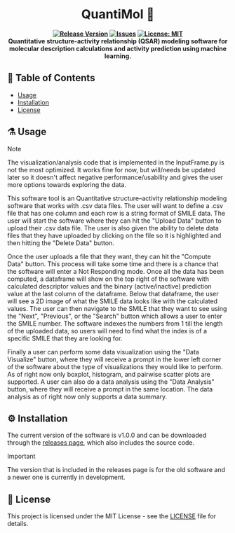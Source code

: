 <div align="center">
  <h1>QuantiMol 🧪</h1>
  <p align="center">
    <strong>
      <a href="https://github.com/joushvak17/QuantiMol/releases"><img src="https://img.shields.io/github/v/release/joushvak17/QuantiMol" alt="Release Version"></a>
      <a href="https://github.com/joushvak17/SeqCraft/issues"><img src="https://img.shields.io/github/issues/joushvak17/SeqCraft" alt="Issues"></a>
      <a href="LICENSE"><img src="https://img.shields.io/badge/license-MIT-blue.svg" alt="License: MIT"></a>
      <br>
      Quantitative structure-activity relationship (QSAR) modeling software for molecular description calculations and activity prediction using machine learning.
    </strong>
  </p>
</div>

## 📑 Table of Contents

- [Usage](#️-usage)
- [Installation](#️-installation)
- [License](#-license)

## ⚗️ Usage

> [!NOTE]
> The visualization/analysis code that is implemented in the InputFrame.py is not the most optimized. It works fine for now, but will/needs be updated later so it doesn't affect negative performance/usability and gives the user more options towards exploring the data.

This software tool is an Quantitative structure–activity relationship modeling software that works with .csv data files. The user will want to define a .csv file that has one column and each row is a string format of SMILE data. The user will start the software where they can hit the "Upload Data" button to upload their .csv data file. The user is also given the ability to delete data files that they have uploaded by clicking on the file so it is highlighted and then hitting the "Delete Data" button.

Once the user uploads a file that they want, they can hit the "Compute Data" button. This process will take some time and there is a chance that the software will enter a Not Responding mode. Once all the data has been computed, a dataframe will show on the top right of the software with calculated descriptor values and the binary (active/inactive) prediction value at the last column of the dataframe. Below that dataframe, the user will see a 2D image of what the SMILE data looks like with the calculated values. The user can then navigate to the SMILE that they want to see using the "Next", "Previous", or the "Search" button which allows a user to enter the SMILE number. The software indexes the numbers from 1 till the length of the uploaded data, so users will need to find what the index is of a specific SMILE that they are looking for.

Finally a user can perform some data visualization using the "Data Visualize" button, where they will receive a prompt in the lower left corner of the software about the type of visualizations they would like to perform. As of right now only boxplot, histogram, and pairwise scatter plots are supported. A user can also do a data analysis using the "Data Analysis" button, where they will receive a prompt in the same location. The data analysis as of right now only supports a data summary.

## ⚙️ Installation

The current version of the software is v1.0.0 and can be downloaded through the [releases page](https://github.com/joushvak17/QuantiMol/releases), which also includes the source code.

> [!IMPORTANT]
> The version that is included in the releases page is for the old software and a newer one is currently in development.

## 📜 License

This project is licensed under the MIT License - see the [LICENSE](LICENSE) file for details.
